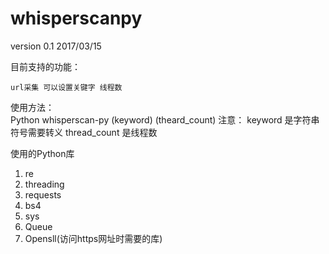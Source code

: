 # whisperscanpy
version 0.1 2017/03/15  


目前支持的功能：  
 
    url采集 可以设置关键字 线程数
使用方法：  
    Python whisperscan-py (keyword) (theard_count)
注意： keyword 是字符串  符号需要转义
    thread_count 是线程数  


使用的Python库  

1. re
2. threading
3. requests
4. bs4
5. sys
6. Queue
7. Opensll(访问https网址时需要的库)
